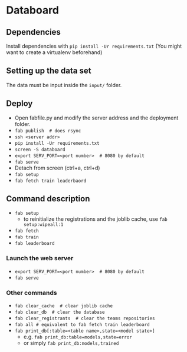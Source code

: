 
# Databoard

## Dependencies

Install dependencies with `pip install -Ur requirements.txt`
(You might want to create a virtualenv beforehand)

## Setting up the data set
The data must be input inside the `input/` folder.


## Deploy

- Open fabfile.py and modify the server address and the deployment folder.
- `fab publish  # does rsync`
- `ssh <server addr>`
- `pip install -Ur requirements.txt`
- `screen -S databoard`
- `export SERV_PORT=<port number>  # 8080 by default`
- `fab serve` 
- Detach from screen (ctrl+a, ctrl+d)
- `fab setup`
- `fab fetch train leaderbaord`


## Command description 
- `fab setup`
	- to reinitialize the registrations and the joblib cache, use `fab setup:wipeall:1`
- `fab fetch`
- `fab train`
- `fab leaderboard`

### Launch the web server

- `export SERV_PORT=<port number>  # 8080 by default`
- `fab serve` 

### Other commands

- `fab clear_cache  # clear joblib cache`
- `fab clear_db  # clear the database`
- `fab clear_registrants  # clear the teams repositories`
- `fab all # equivalent to fab fetch train leaderboard`
- `fab print_db[:table=<table name>,state=<model state>]`
	-  e.g. `fab print_db:table=models,state=error`
	- or simply `fab print_db:models,trained`



